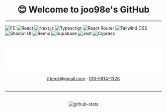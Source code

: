 <div align="center">
    <h1>😊 Welcome to joo98e's GitHub</h1>
</div>

---

![FE](https://img.shields.io/badge/Web-Frontend-blue)
![React](https://img.shields.io/badge/React-61DAFB?style=social&logo=React&logoColor=black)
![Next.js](https://img.shields.io/badge/Next.js-white?style=social&logo=Next.js&logoColor=000000)
![Typescript](https://img.shields.io/badge/TypeScript-3178C6?style=social&logo=TypeScript&logoColor=3178C6)
![React Router](https://img.shields.io/badge/React%20Router-CA4245?style=social&logo=React%20Router&logoColor=CA4245)
![Tailwind CSS](https://img.shields.io/badge/Tailwind%20CSS-06B6D4?style=social&logo=Tailwind%20CSS&logoColor=06B6D4)
![Shadcn UI](https://img.shields.io/badge/Shadcn%20UI-000000?style=social&logo=Shadcn&logoColor=000000)
![Remix](https://img.shields.io/badge/Remix-000000?style=social&logo=Remix&logoColor=000000)
![Supabase](https://img.shields.io/badge/Supabase-3ECF8E?style=social&logo=Supabase&logoColor=3ECF8E)
![Jest](https://img.shields.io/badge/Jest-C21325?style=social&logo=Jest&logoColor=C21325)
![Cypress](https://img.shields.io/badge/Cypress-3178C6?style=social&logo=Cypress&logoColor=3178C6)
<!-- ![SpringBoot](https://img.shields.io/badge/SpringBoot-6DB33F?style=social&logo=Spring&logoColor=6DB33F) -->


<div align="center" style="margin:2rem 0; ">
    <img src="./src/assets/joo98e.svg" alt="joo98e" />
    <p align="center">
<!--         <a href="https://plastic-carob-cd5.notion.site/ba6ac28bd51047908058f7f59b175143" target="_blank">Notion</a> -->
<!--         &middot; -->
        <a href="mailto:jtbeok@gmail.com">jtbeok@gmail.com</a>
        &middot;
        <a href="sms://010-5614-1328">010-5614-1328</a>
    </p>
</div>

---

<p align="center" style="margin-top: 2rem;">
    <img src="https://github-readme-stats.vercel.app/api?username=joo98e&hide=prs&count_private=true&show_icons=true&theme=midnight-purple" alt="github-stats">
</p>

